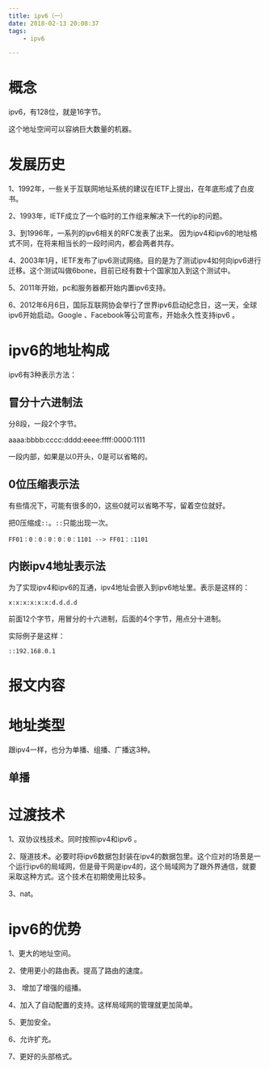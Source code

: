```yaml
---
title: ipv6（一）
date: 2018-02-13 20:08:37
tags:
	- ipv6

---
```




# 概念

ipv6，有128位，就是16字节。

这个地址空间可以容纳巨大数量的机器。

# 发展历史

1、1992年，一些关于互联网地址系统的建议在IETF上提出，在年底形成了白皮书。

2、1993年，IETF成立了一个临时的工作组来解决下一代的ip的问题。

3、到1996年，一系列的ipv6相关的RFC发表了出来。 因为ipv4和ipv6的地址格式不同，在将来相当长的一段时间内，都会两者共存。

4、2003年1月，IETF发布了ipv6测试网络。目的是为了测试ipv4如何向ipv6进行迁移。这个测试叫做6bone，目前已经有数十个国家加入到这个测试中。

5、2011年开始，pc和服务器都开始内置ipv6支持。

6、2012年6月6日，国际互联网协会举行了世界ipv6启动纪念日，这一天，全球ipv6开始启动。Google 、Facebook等公司宣布，开始永久性支持ipv6 。



# ipv6的地址构成

ipv6有3种表示方法：

## 冒分十六进制法

分8段，一段2个字节。

aaaa:bbbb:cccc:dddd:eeee:ffff:0000:1111

一段内部，如果是以0开头，0是可以省略的。

## 0位压缩表示法

有些情况下，可能有很多的0，这些0就可以省略不写，留着空位就好。

把0压缩成`::`。`::`只能出现一次。

```
FF01：0：0：0：0：0：1101 --> FF01：:1101
```

## 内嵌ipv4地址表示法

为了实现ipv4和ipv6的互通，ipv4地址会嵌入到ipv6地址里。表示是这样的：

```
x:x:x:x:x:x:d.d.d.d
```

前面12个字节，用冒分的十六进制，后面的4个字节，用点分十进制。

实际例子是这样：

```
::192.168.0.1
```

# 报文内容





# 地址类型

跟ipv4一样，也分为单播、组播、广播这3种。

## 单播



# 过渡技术

1、双协议栈技术。同时按照ipv4和ipv6 。

2、隧道技术。必要时将ipv6数据包封装在ipv4的数据包里。这个应对的场景是一个运行ipv6的局域网，但是骨干网是ipv4的，这个局域网为了跟外界通信，就要采取这种方式。这个技术在初期使用比较多。

3、nat。

# ipv6的优势

1、更大的地址空间。

2、使用更小的路由表。提高了路由的速度。

3、 增加了增强的组播。

4、加入了自动配置的支持。这样局域网的管理就更加简单。

5、更加安全。

6、允许扩充。

7、更好的头部格式。











